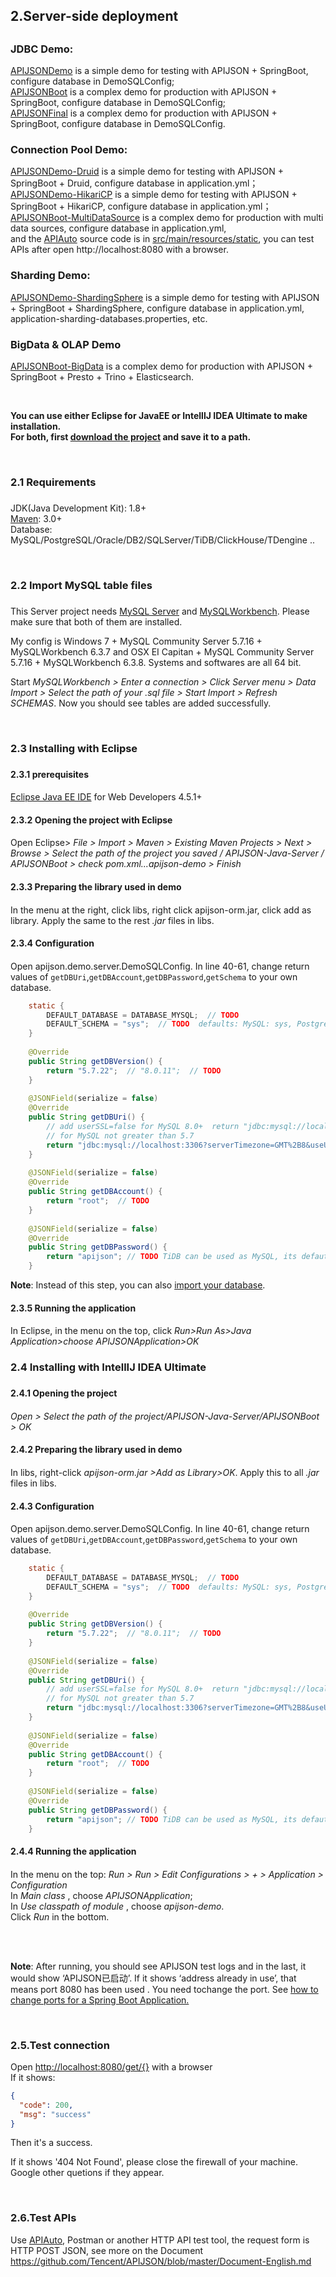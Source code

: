 ## <h2 id="2">2.Server-side deployment<h2/>
	
### JDBC Demo:
[APIJSONDemo](https://github.com/APIJSON/APIJSON-Demo/tree/master/APIJSON-Java-Server/APIJSONDemo) is a simple demo for testing with APIJSON + SpringBoot, configure database in DemoSQLConfig; <br />
[APIJSONBoot](https://github.com/APIJSON/APIJSON-Demo/tree/master/APIJSON-Java-Server/APIJSONBoot) is a complex demo for production with APIJSON + SpringBoot, configure database in DemoSQLConfig; <br />
[APIJSONFinal](https://github.com/APIJSON/APIJSON-Demo/tree/master/APIJSON-Java-Server/APIJSONFinal) is a complex demo for production with APIJSON + SpringBoot, configure database in DemoSQLConfig. <br />

### Connection Pool Demo:
[APIJSONDemo-Druid](https://github.com/APIJSON/APIJSON-Demo/tree/master/APIJSON-Java-Server/APIJSONDemo-Druid) is a simple demo for testing with APIJSON + SpringBoot + Druid, configure database in application.yml； <br />
[APIJSONDemo-HikariCP](https://github.com/APIJSON/APIJSON-Demo/tree/master/APIJSON-Java-Server/APIJSONDemo-HikariCP) is a simple demo for testing with APIJSON + SpringBoot + HikariCP, configure database in application.yml； <br />
[APIJSONBoot-MultiDataSource](https://github.com/APIJSON/APIJSON-Demo/tree/master/APIJSON-Java-Server/APIJSONBoot-MultiDataSource) is a complex demo for production with multi data sources, configure database in application.yml, <br />
and the [APIAuto](https://github.com/TommyLemon/APIAuto) source code is in [src/main/resources/static](https://github.com/APIJSON/APIJSON-Demo/tree/master/APIJSON-Java-Server/APIJSONBoot-MultiDataSource/src/main/resources/static), you can test APIs after open http://localhost:8080 with a browser. <br />

### Sharding Demo:
[APIJSONDemo-ShardingSphere](https://github.com/APIJSON/APIJSON-Demo/tree/master/APIJSON-Java-Server/APIJSONDemo-ShardingSphere) is a simple demo for testing with APIJSON + SpringBoot + ShardingSphere, configure database in application.yml, application-sharding-databases.properties, etc. <br />
	
### BigData & OLAP Demo
[APIJSONBoot-BigData](https://github.com/APIJSON/APIJSON-Demo/tree/master/APIJSON-Java-Server/APIJSONBoot-BigData) is a complex demo for production with APIJSON + SpringBoot + Presto + Trino + Elasticsearch.
	
<br />
	
**You can use either Eclipse for JavaEE or IntelllJ IDEA Ultimate to make installation. <br />
For both, first [download the project](https://github.com/APIJSON/APIJSON-Demo/archive/master.zip) and save it to a path.** <br />

<br />
	
### <h3 id="2.1">2.1 Requirements<h3/>
JDK(Java Development Kit): 1.8+ <br />
[Maven](https://maven.apache.org/download.cgi): 3.0+ <br />
Database: MySQL/PostgreSQL/Oracle/DB2/SQLServer/TiDB/ClickHouse/TDengine ..  <br />

<br />

### <h3 id="2.2">2.2 Import MySQL table files<h3/>

This Server project needs [MySQL Server](https://dev.mysql.com/downloads/mysql/) and [MySQLWorkbench](https://www.mysql.com/products/workbench/). Please make sure that both of them are installed.<br />

My config is Windows 7 + MySQL Community Server 5.7.16 + MySQLWorkbench 6.3.7 and OSX EI Capitan + MySQL Community Server 5.7.16 + MySQLWorkbench 6.3.8. Systems and softwares are all 64 bit.

Start *MySQLWorkbench > Enter a connection > Click Server menu > Data Import > Select the path of your .sql file > Start Import > Refresh SCHEMAS*. Now you should see tables are added successfully.

<br />
	
### <h3 id="2.3">2.3 Installing with Eclipse<h3/>

#### <h4 id="2.3.1">2.3.1 prerequisites<h4/>
[Eclipse Java EE IDE](https://www.eclipse.org/downloads/) for Web Developers 4.5.1+

#### <h4 id="2.3.2">2.3.2 Opening the project with Eclipse<h4/>
  
Open Eclipse> *File > Import > Maven > Existing Maven Projects > Next > Browse > Select the path of the project you saved / APIJSON-Java-Server / APIJSONBoot > check pom.xml...apijson-demo > Finish*
  
#### <h4 id="2.3.3">2.3.3 Preparing the library used in demo<h4/>
  
In the menu at the right, click libs, right click apijson-orm.jar, click add as library. Apply the same to the rest *.jar* files in libs.

#### <h4 id="2.3.4">2.3.4 Configuration<h4/>
  
Open apijson.demo.server.DemoSQLConfig. In line 40-61, change return values of `getDBUri`,`getDBAccount`,`getDBPassword`,`getSchema` to your own database.<br/>

```java
	static {
		DEFAULT_DATABASE = DATABASE_MYSQL;  // TODO
		DEFAULT_SCHEMA = "sys";  // TODO  defaults: MySQL: sys, PostgreSQL: public, SQL Server: dbo, Oracle: 
	}
	
	@Override
	public String getDBVersion() {
		return "5.7.22";  // "8.0.11";  // TODO
	}
	
	@JSONField(serialize = false)
	@Override
	public String getDBUri() {
		// add userSSL=false for MySQL 8.0+  return "jdbc:mysql://localhost:3306?userSSL=false&serverTimezone=GMT%2B8&useUnicode=true&characterEncoding=UTF-8";
		// for MySQL not greater than 5.7
		return "jdbc:mysql://localhost:3306?serverTimezone=GMT%2B8&useUnicode=true&characterEncoding=UTF-8"; // TODO TiDB can be used as MySQL, its defaut port is 4000
	}
	
	@JSONField(serialize = false)
	@Override
	public String getDBAccount() {
		return "root";  // TODO
	}
	
	@JSONField(serialize = false)
	@Override
	public String getDBPassword() {
		return "apijson"; // TODO TiDB can be used as MySQL, its defaut password is an empty string ""
	}
```

**Note**: Instead of this step, you can also [import your database](#2.2).
  
#### <h4 id="2.3.5">2.3.5 Running the application<h4/>

In Eclipse, in the menu on the top, click *Run>Run As>Java Application>choose APIJSONApplication>OK*

	
### <h3 id="2.4">2.4 Installing with IntellIJ IDEA Ultimate<h3/>
  
#### <h4 id="2.4.1">2.4.1 Opening the project<h4/>

*Open > Select the path of the project/APIJSON-Java-Server/APIJSONBoot > OK*

#### <h4 id="2.4.2">2.4.2 Preparing the library used in demo<h4/>  
  
In libs, right-click *apijson-orm.jar >Add as Library>OK*. Apply this to all *.jar* files in libs.

#### <h4 id="2.4.3">2.4.3 Configuration<h4/>
  
Open apijson.demo.server.DemoSQLConfig. In line 40-61, change return values of `getDBUri`,`getDBAccount`,`getDBPassword`,`getSchema` to your own database.<br/>

```java
	static {
		DEFAULT_DATABASE = DATABASE_MYSQL;  // TODO
		DEFAULT_SCHEMA = "sys";  // TODO  defaults: MySQL: sys, PostgreSQL: public, SQL Server: dbo, Oracle: 
	}
	
	@Override
	public String getDBVersion() {
		return "5.7.22";  // "8.0.11";  // TODO
	}
	
	@JSONField(serialize = false)
	@Override
	public String getDBUri() {
		// add userSSL=false for MySQL 8.0+  return "jdbc:mysql://localhost:3306?userSSL=false&serverTimezone=GMT%2B8&useUnicode=true&characterEncoding=UTF-8";
		// for MySQL not greater than 5.7
		return "jdbc:mysql://localhost:3306?serverTimezone=GMT%2B8&useUnicode=true&characterEncoding=UTF-8"; // TODO TiDB can be used as MySQL, its defaut port is 4000
	}
	
	@JSONField(serialize = false)
	@Override
	public String getDBAccount() {
		return "root";  // TODO
	}
	
	@JSONField(serialize = false)
	@Override
	public String getDBPassword() {
		return "apijson"; // TODO TiDB can be used as MySQL, its defaut password is an empty string ""
	}
```
#### <h4 id="2.4.4">2.4.4 Running the application<h4/>
  
In the menu on the top: *Run > Run > Edit Configurations > + > Application > Configuration*<br />
In *Main class* , choose *APIJSONApplication*;<br />
In *Use classpath of module* , choose *apijson-demo*.<br />
Click *Run* in the bottom.

<br /><br />	
	
**Note**: After running, you should see APIJSON test logs and in the last, it would show ‘APIJSON已启动’. If it shows ‘address already in use’, that means port 8080 has been used . You need tochange the port. See [how to change ports for a Spring Boot Application.](https://stackoverflow.com/questions/21083170/how-to-configure-port-for-a-spring-boot-application)

<br />	
	
### 2.5.Test connection<br />
Open [http://localhost:8080/get/{}](http://localhost:8080/get/{}) with a browser<br />
If it shows:
```json
{
  "code": 200,
  "msg": "success"
}
```
Then it's a success.<br />

If it shows '404 Not Found', please close the firewall of your machine.<br />
Google other quetions if they appear.

<br />


### 2.6.Test APIs<br />
Use [APIAuto](http://apijson.cn/api), Postman or another HTTP API test tool, the request form is HTTP POST JSON, see more on the Document <br />
https://github.com/Tencent/APIJSON/blob/master/Document-English.md

<br />

